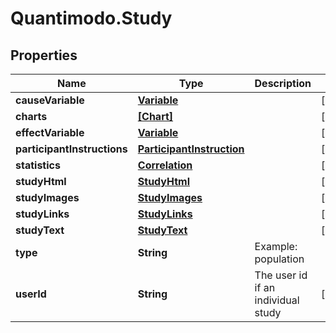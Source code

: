 # Quantimodo.Study

## Properties
Name | Type | Description | Notes
------------ | ------------- | ------------- | -------------
**causeVariable** | [**Variable**](Variable.md) |  | [optional] 
**charts** | [**[Chart]**](Chart.md) |  | [optional] 
**effectVariable** | [**Variable**](Variable.md) |  | [optional] 
**participantInstructions** | [**ParticipantInstruction**](ParticipantInstruction.md) |  | [optional] 
**statistics** | [**Correlation**](Correlation.md) |  | [optional] 
**studyHtml** | [**StudyHtml**](StudyHtml.md) |  | [optional] 
**studyImages** | [**StudyImages**](StudyImages.md) |  | [optional] 
**studyLinks** | [**StudyLinks**](StudyLinks.md) |  | [optional] 
**studyText** | [**StudyText**](StudyText.md) |  | [optional] 
**type** | **String** | Example: population | 
**userId** | **String** | The user id if an individual study | [optional] 


